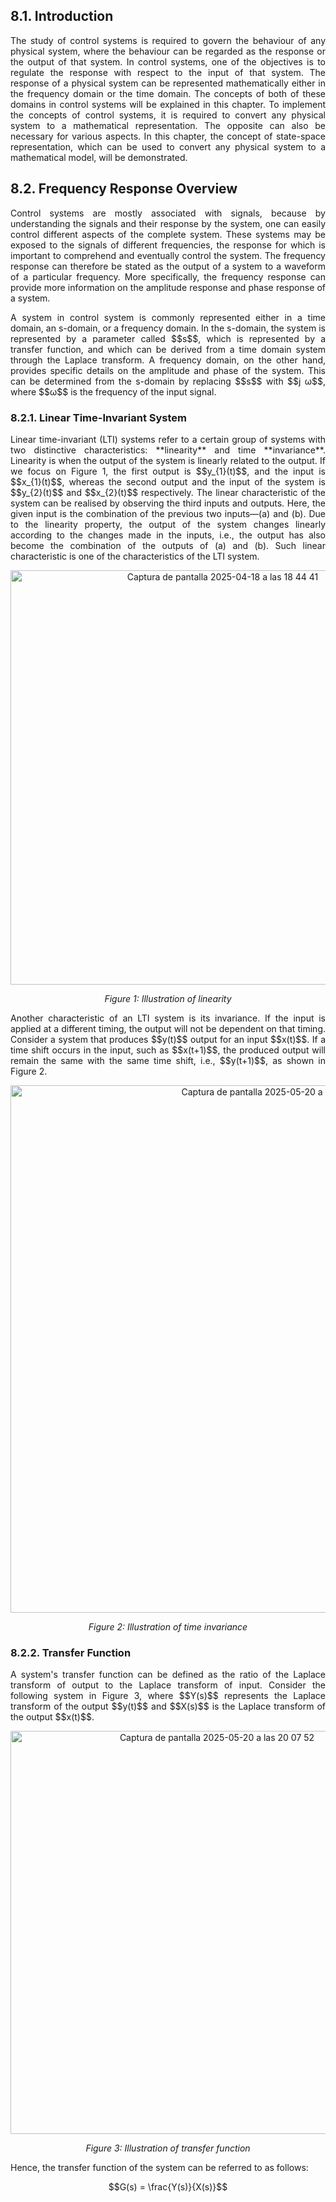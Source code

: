 ## 8.1. Introduction
<p align="justify">
The study of control systems is required to govern the behaviour of any physical system, where the behaviour can be regarded as the response or the output of that system. In control systems, one of the objectives is to regulate the response with respect to the input of that system. The response of a physical system can be represented mathematically either in the frequency domain or the time domain. The concepts of both of these domains in control systems will be explained in this chapter. To implement the concepts of control systems, it is required to convert any physical system to a mathematical representation. The opposite can also be necessary for various aspects. In this chapter, the concept of state-space representation, which can be used to convert any physical system to a mathematical model, will be demonstrated. 
</p>

## 8.2. Frequency Response Overview
<p align="justify">
Control systems are mostly associated with signals, because by understanding the signals and their response by the system, one can easily control different aspects of the complete system. These systems may be exposed to the signals of different frequencies, the response for which is important to comprehend and eventually control the system. The frequency response can therefore be stated as the output of a system to a waveform of a particular frequency. More specifically, the frequency response can provide more information on the amplitude response and phase response of a system.
</p>

<p align="justify">
A system in control system is commonly represented either in a time domain, an s-domain, or a frequency domain. In the s-domain, the system is represented by a parameter called $$s$$, which is represented by a transfer function, and which can be derived from a time domain system through the Laplace transform. A frequency domain, on the other hand, provides specific details on the amplitude and phase of the system. This can be determined from the s-domain by replacing $$s$$ with $$j &omega;$$, where $$&omega;$$ is the frequency of the input signal. 
</p>

### 8.2.1. Linear Time-Invariant System
<p align="justify">
Linear time-invariant (LTI) systems refer to a certain group of systems with two distinctive characteristics: **linearity** and time **invariance**. Linearity is when the output of the system is linearly related to the output. If we focus on Figure 1, the first output is $$y_{1}(t)$$, and the input is $$x_{1}(t)$$, whereas the second output and the input of the system is $$y_{2}(t)$$ and $$x_{2}(t)$$ respectively. The linear characteristic of the system can be realised by observing the third inputs and outputs. Here, the given input is the combination of the previous two inputs—(a) and (b). Due to the linearity property, the output of the system changes linearly according to the changes made in the inputs, i.e., the output has also become the combination of the outputs of (a) and (b). Such linear characteristic is one of the characteristics of the LTI system.
</p>

<p align="center"><img width="663" alt="Captura de pantalla 2025-04-18 a las 18 44 41" src="https://github.com/user-attachments/assets/ff2ec02b-11a6-4051-aa11-a09ab169cc3c" /></p>
<p align="center"> <em>Figure 1: Illustration of linearity </em></p>

<p align="justify">
Another characteristic of an LTI system is its invariance. If the input is applied at a different timing, the output will not be dependent on that timing. Consider a system that produces $$y(t)$$ output for an input $$x(t)$$. If a time shift occurs in the input, such as $$x(t+1)$$, the produced output will remain the same with the same time shift, i.e., $$y(t+1)$$, as shown in Figure 2.
</p>

<p align="center"><img width="844" alt="Captura de pantalla 2025-05-20 a las 20 03 42" src="https://github.com/user-attachments/assets/e4c4e6c2-e280-4a70-825a-7dc00fa670fb" /></p>
<p align="center"> <em>Figure 2: Illustration of time invariance </em></p>

### 8.2.2. Transfer Function
<p align="justify">
A system's transfer function can be defined as the ratio of the Laplace transform of output to the Laplace transform of input. Consider the following system in Figure 3, where $$Y(s)$$ represents the Laplace transform of the output $$y(t)$$ and $$X(s)$$ is the Laplace transform of the output $$x(t)$$.
</p>

<p align="center"><img width="645" alt="Captura de pantalla 2025-05-20 a las 20 07 52" src="https://github.com/user-attachments/assets/9709f611-7764-4e45-af06-e6103fd22b0d" /></p>
<p align="center"> <em>Figure 3: Illustration of transfer function </em></p>

Hence, the transfer function of the system can be referred to as follows:

$$G(s) = \frac{Y(s)}{X(s)}$$



